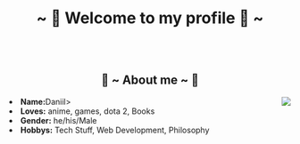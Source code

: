 <body>
<h1 align="center">~ 💖 Welcome to my profile 💖 ~</h1>
<br>
 <br>
<!-- <img src="https://i.imgur.com/jx17oHT.gif"> -->
<div>
<h2 align="center"> 🦊 ~ About me ~ 🦊 </h2>
<img src="https://31.media.tumblr.com/e1be22be95515be89bd9e2dfe57ee50e/tumblr_mt73fsIRe91qiz0hvo1_500.gif" align="right">
<li>
 <b>Name:</b>Daniil></li>
<li>
<b>Loves:</b> anime, games, dota 2, Books
</li>
<li>
<b>Gender:</b> he/his/Male
</li>
<li>
<b>Hobbys:</b> Tech Stuff, Web Development, Philosophy
</li>
<br><br><br>
</div>
<div>
